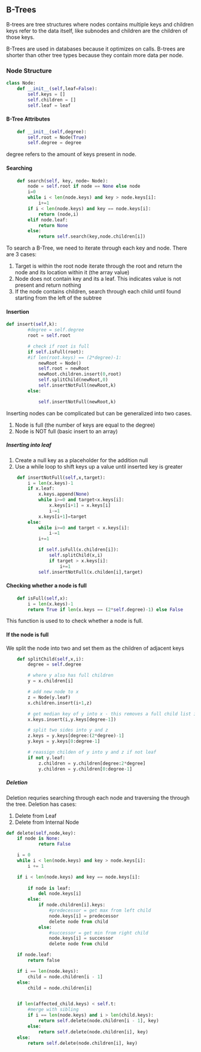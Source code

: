 ## B-Trees

B-trees are tree structures where nodes contains multiple keys and children
keys refer to the data itself, like subnodes and children are the children of those keys.

B-Trees are used in databases because it optimizes on calls. B-trees are shorter than other tree types because they contain more data per node.

### Node Structure
```python
class Node:
    def __init__(self,leaf=False):
        self.keys = []
        self.children = []
        self.leaf = leaf
```

#### B-Tree Attributes
```python
    def __init__(self,degree):
        self.root = Node(True)
        self.degree = degree
```

degree refers to the amount of keys present in node.

#### Searching

```python
    def search(self, key, node= Node):
        node = self.root if node == None else node
        i=0
        while i < len(node.keys) and key > node.keys[i]:
            i+=1
        if i < len(node.keys) and key == node.keys[i]:
            return (node,i)
        elif node.leaf:
            return None
        else:
            return self.search(key,node.children[i])
```

To search a B-Tree, we need to iterate through each key and node.
There are 3 cases:
1. Target is within the root node iterate through the root and return the node and its location within it (the array value)
2. Node does not contain key and its a leaf. This indicates value is not present and return nothing
3. If the node contains children, search through each child until found starting from the left of the subtree

#### Insertion

```python
def insert(self,k):
        #degree = self.degree
        root = self.root

        # check if root is full
        if self.isFull(root):
        #if len(root.keys) == (2*degree)-1:
            newRoot = Node()
            self.root = newRoot
            newRoot.children.insert(0,root)
            self.splitChild(newRoot,0)
            self.insertNotFull(newRoot,k)
        else:

            self.insertNotFull(newRoot,k)

```
Inserting nodes can be complicated but can be generalized into two cases.
1. Node is full (the number of keys are equal to the degree)
2. Node is NOT full (basic insert to an array)

##### Inserting into leaf

1. Create a null key as a placeholder for the addition null
2. Use a while loop to shift keys up a value until inserted key is greater

```python
    def insertNotFull(self,x,target):
        i = len(x.keys)-1
        if x.leaf:
            x.keys.append(None)
            while i>=0 and target<x.keys[i]:
                x.keys[i+1] = x.keys[i]
                i-=1
            x.keys[i+1]=target
        else:
            while i>=0 and target < x.keys[i]:
                i-=1
            i+=1

            if self.isFull(x.children[i]):
                self.splitChild(x,i)
                if target > x.keys[i]:
                    i+=1
            self.insertNotFull(x.childen[i],target)
```
#### Checking whether a node is full
```python
    def isFull(self,x):
        i = len(x.keys)-1
        return True if len(x.keys == (2*self.degree)-1) else False
```
This function is used to to check whether a node is full.

#### If the node is full

We split the node into two and set them as the children of adjacent keys
```python
    def splitChild(self,x,i):
        degree = self.degree

        # where y also has full children
        y = x.children[i]

        # add new node to x
        z = Node(y.leaf)
        x.children.insert(i+1,z)

        # get median key of y into x - this removes a full child list into two
        x.keys.insert(i,y.keys[degree-1])

        # split two sides into y and z
        z.keys = y.keys[degree:(2*degree)-1]
        y.keys = y.keys[0:degree-1]

        # reassign childen of y into y and z if not leaf
        if not y.leaf:
            z.children = y.children[degree:2*degree]
            y.children = y.children[0:degree-1]
```

##### Deletion

Deletion requries searching through each node and traversing the through the tree.
Deletion has cases:
1. Delete from Leaf
2. Delete from Internal Node

```python
def delete(self,node,key):
    if node is None:
            return False

    i = 0
    while i < len(node.keys) and key > node.keys[i]:
        i += 1

    if i < len(node.keys) and key == node.keys[i]:
    
        if node is leaf:
            del node.keys[i]
        else:
            if node.children[i].keys:
                #predecessor = get max from left child
                node.keys[i] = predecessor
                delete node from child
            else:
                #successor = get min from right child
                node.keys[i] = successor
                delete node from child

    if node.leaf:
        return false

    if i == len(node.keys):
        child = node.children[i - 1]
    else:
        child = node.children[i]


    if len(affected_child.keys) < self.t:
        #merge with sibling
        if i == len(node.keys) and i > len(child.keys):
            return self.delete(node.children[i - 1], key)
        else:
            return self.delete(node.children[i], key)
    else:
        return self.delete(node.children[i], key)


```